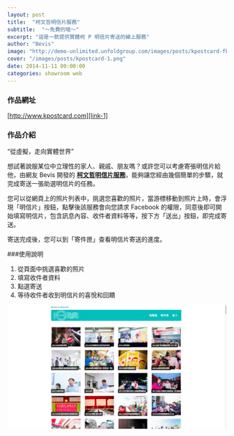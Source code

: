 ```yaml
---
layout: post
title:  "柯文哲明信片服務"
subtitle:  "～免費的哦～"
excerpt: "這是一款提供實體柯 P 明信片寄送的線上服務"
author: "Bevis"
image: "http://demo-unlimited.unfoldgroup.com/images/posts/kpostcard-fb.png"
cover: "/images/posts/kpostcard-1.png"
date: 2014-11-11 00:00:00
categories: showroom web
---
```


[link-1]:http://www.kpostcard.com

### 作品網址
[http://www.kpostcard.com][link-1]

### 作品介紹

<q class="right">從虛擬，走向實體世界</q>

想試著說服某位中立理性的家人、親戚、朋友嗎？或許您可以考慮寄張明信片給他，由網友 Bevis 開發的 <strong>[柯文哲明信片服務][link-1]</strong>，能夠讓您經由幾個簡單的步驟，就完成寄送一張助選明信片的任務。

您可以從網頁上的照片列表中，挑選您喜歡的照片，當游標移動到照片上時，會浮現「明信片」按鈕，點擊後該服務會向您請求 Facebook 的權限，同意後即可開始填寫明信片，包含訊息內容、收件者資料等等，按下方「送出」按鈕，即完成寄送。

寄送完成後，您可以到「寄件匣」查看明信片寄送的進度。

###使用說明

1. 從頁面中挑選喜歡的照片
2. 填寫收件者資料
3. 點選寄送
4. 等待收件者收到明信片的喜悅和回饋

![挑選照片](/images/posts/kpostcard-2.png)
